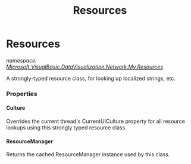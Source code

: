 ﻿---
title: Resources
---

# Resources
_namespace: [Microsoft.VisualBasic.DataVisualization.Network.My.Resources](N-Microsoft.VisualBasic.DataVisualization.Network.My.Resources.html)_

A strongly-typed resource class, for looking up localized strings, etc.




### Properties

#### Culture
Overrides the current thread's CurrentUICulture property for all
 resource lookups using this strongly typed resource class.
#### ResourceManager
Returns the cached ResourceManager instance used by this class.
